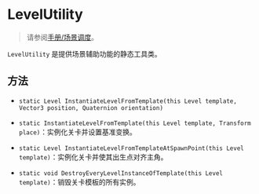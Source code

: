 # LevelUtility

> 请参阅[手册/场景调度](../manual/scene-management.md)。

`LevelUtility` 是提供场景辅助功能的静态工具类。

## 方法

- `static Level InstantiateLevelFromTemplate(this Level template, Vector3 position, Quaternion orientation)`
- `static InstantiateLevelFromTemplate(this Level template, Transform place)`：实例化关卡并设置基准变换。

- `static Level InstantiateLevelFromTemplateAtSpawnPoint(this Level template)`：实例化关卡并使其出生点对齐主角。

- `static void DestroyEveryLevelInstanceOfTemplate(this Level template)`：销毁关卡模板的所有实例。